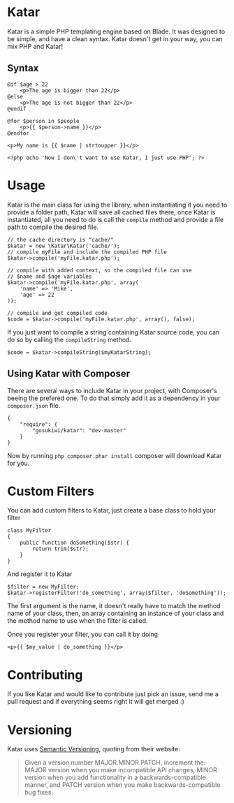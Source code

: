 # Katar
Katar is a simple PHP templating engine based on Blade. It was designed to
be simple, and have a clean syntax. Katar doesn't get in your way, you can mix
PHP and Katar! 

## Syntax

    @if $age > 22
        <p>The age is bigger than 22</p>
    @else
        <p>The age is not bigger than 22</p>
    @endif

    @for $person in $people
        <p>{{ $person->name }}</p>
    @endfor

    <p>My name is {{ $name | strtoupper }}</p>

    <?php echo 'Now I don\'t want to use Katar, I just use PHP'; ?>

# Usage
Katar is the main class for using the library, when instantiating it you need
to provide a folder path, Katar will save all cached files there, once Katar is
instantiated, all you need to do is call the ```compile``` method and provide 
a file path to compile the desired file.

    // the cache directory is "cache/"
    $katar = new \Katar\Katar('cache/');
    // compile myFile and include the compiled PHP file
    $katar->compile('myFile.katar.php');
    
    // compile with added context, so the compiled file can use
    // $name and $age variables
    $katar->compile('myFile.katar.php', array(
        'name' => 'Mike',
        'age' => 22
    ));

    // compile and get compiled code
    $code = $katar->compile('myFile.katar.php', array(), false);

If you just want to compile a string containing Katar source code, you can do
so by calling the ```compileString``` method.
    
    $code = $katar->compileString($myKatarString);

## Using Katar with Composer
There are several ways to include Katar in your project, with Composer's beeing
the prefered one. To do that simply add it as a dependency in your 
```composer.json``` file.

    {
        "require": {
            "gosukiwi/katar": "dev-master"
        }
    }

Now by running ```php composer.phar install``` composer will download Katar
for you.

# Custom Filters
You can add custom filters to Katar, just create a base class to hold your 
filter

    class MyFilter
    {
        public function doSomething($str) {
            return trim($str);
        }
    }

And register it to Katar

    $filter = new MyFilter;
    $katar->registerFilter('do_something', array($filter, 'doSomething'));

The first argument is the name, it doesn't really have to match the method name
of your class, then, an array containing an instance of your class and the
method name to use when the filter is called.

Once you register your filter, you can call it by doing

    <p>{{ $my_value | do_something }}</p>

# Contributing
If you like Katar and would like to contribute just pick an issue, send me
a pull request and if everything seems right it will get merged :)

# Versioning
Katar uses [Semantic Versioning](http://semver.org/), quoting from their website:

> Given a version number MAJOR.MINOR.PATCH, increment the:
> MAJOR version when you make incompatible API changes,
> MINOR version when you add functionality in a backwards-compatible manner, and
> PATCH version when you make backwards-compatible bug fixes.


